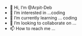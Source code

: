 - 👋 Hi, I’m @Arpit-Deb
- 👀 I’m interested in ...coding 
- 🌱 I’m currently learning ... coding 
- 💞️ I’m looking to collaborate on ...
- 📫 How to reach me ...

<!---
Arpit-Deb/Arpit-Deb is a ✨ special ✨ repository because its `README.md` (this file) appears on your GitHub profile.
You can click the Preview link to take a look at your changes.
--->
